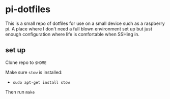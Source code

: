 # pi-dotfiles

This is a small repo of dotfiles for use on a small device such as a raspberry pi.
A place where I don't need a full blown environment set up but just enough
configuration where life is comfortable when SSHing in.

## set up

Clone repo to `$HOME`

Make sure `stow` is installed:
* `sudo apt-get install stow`

Then run `make`
